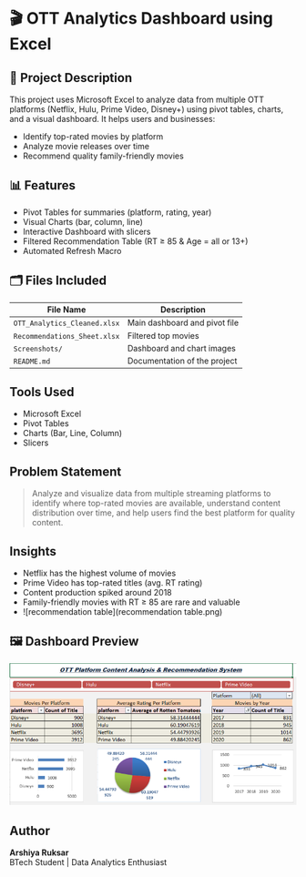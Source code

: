 # 🎬 OTT Analytics Dashboard using Excel

## 📌 Project Description
This project uses Microsoft Excel to analyze data from multiple OTT platforms (Netflix, Hulu, Prime Video, Disney+) using pivot tables, charts, and a visual dashboard. It helps users and businesses:

- Identify top-rated movies by platform
- Analyze movie releases over time
- Recommend quality family-friendly movies

## 📊 Features
- Pivot Tables for summaries (platform, rating, year)
- Visual Charts (bar, column, line)
- Interactive Dashboard with slicers
- Filtered Recommendation Table (RT ≥ 85 & Age = all or 13+)
- Automated Refresh Macro

## 🗂 Files Included
| File Name | Description |
|-----------|-------------|
| `OTT_Analytics_Cleaned.xlsx` | Main dashboard and pivot file |
| `Recommendations_Sheet.xlsx` | Filtered top movies |
| `Screenshots/` | Dashboard and chart images |
| `README.md` | Documentation of the project |

##  Tools Used
- Microsoft Excel
- Pivot Tables
- Charts (Bar, Line, Column)
- Slicers

## Problem Statement
> Analyze and visualize data from multiple streaming platforms to identify where top-rated movies are available, understand content distribution over time, and help users find the best platform for quality content.

## Insights
- Netflix has the highest volume of movies
- Prime Video has top-rated titles (avg. RT rating)
- Content production spiked around 2018
- Family-friendly movies with RT ≥ 85 are rare and valuable
- ![recommendation table](recommendation table.png)

## 🖼 Dashboard Preview
![Dashboard Preview](dashboard.png)

##  Author
**Arshiya Ruksar**  
BTech Student | Data Analytics Enthusiast  
